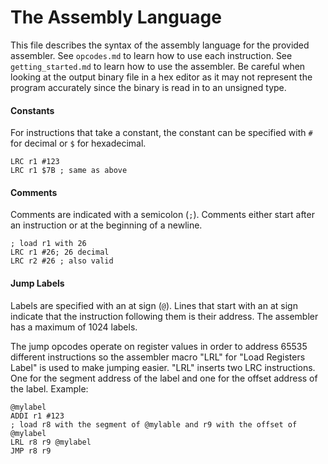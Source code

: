 # The Assembly Language
This file describes the syntax of the assembly language for the provided assembler. See `opcodes.md` to learn how to use each instruction. See `getting_started.md` to learn how to use the assembler. Be careful when looking at the output binary file in a hex editor as it may not represent the program accurately since the binary is read in to an unsigned type.

#### Constants
For instructions that take a constant, the constant can be specified with `#` for decimal or `$` for hexadecimal.

    LRC r1 #123
    LRC r1 $7B ; same as above

#### Comments
Comments are indicated with a semicolon (`;`). Comments either start after an instruction or at the beginning of a newline.

    ; load r1 with 26
    LRC r1 #26; 26 decimal
    LRC r2 #26 ; also valid

#### Jump Labels
Labels are specified with an at sign (`@`). Lines that start with an at sign indicate that the instruction following them is their address. The assembler has a maximum of 1024 labels.

 The jump opcodes operate on register values in order to address 65535 different instructions so the assembler macro "LRL" for "Load Registers Label" is used to make jumping easier. "LRL" inserts two LRC instructions. One for the segment address of the label and one for the offset address of the label. Example:

    @mylabel
    ADDI r1 #123
    ; load r8 with the segment of @mylable and r9 with the offset of @mylabel
    LRL r8 r9 @mylabel
    JMP r8 r9
